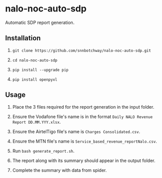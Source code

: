 # nalo-noc-auto-sdp

Automatic SDP report generation.

## Installation

1. `git clone https://github.com/snnbotchway/nalo-noc-auto-sdp.git`

2. `cd nalo-noc-auto-sdp`

3. `pip install --upgrade pip`

4. `pip install openpyxl`

## Usage

1. Place the 3 files required for the report generation in the input folder.

2. Ensure the Vodafone file's name is in the format `Daily NALO Revenue Report DD.MM.YYY.xlsx`.

3. Ensure the AirtelTigo file's name is `Charges Consolidated.csv`.

4. Ensure the MTN file's name is `Service_based_revenue_reportNalo.csv`.

5. Run `bash generate_report.sh`.

6. The report along with its summary should appear in the output folder.

7. Complete the summary with data from spider.
